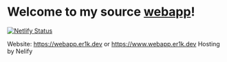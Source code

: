 # Welcome to my source [webapp](https://webapp.er1k.dev)!
[![Netlify Status](https://api.netlify.com/api/v1/badges/9fae73e5-7e4b-44d7-b2ca-0e15fc6c1f7f/deploy-status)](https://app.netlify.com/sites/happy-yonath-ae8809/deploys)

Website: https://webapp.er1k.dev or https://www.webapp.er1k.dev
Hosting by Nelify
